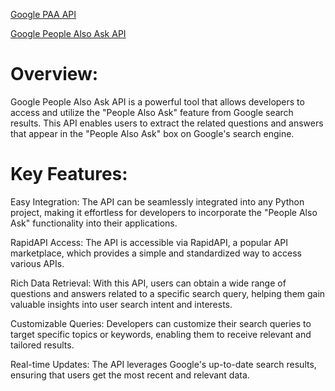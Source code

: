 [Google PAA API]([https://www.google.com](https://rapidapi.com/baguvixdev-CYnN2pvNO/api/google-people-also-ask-api1) "Api Link")

[Google People Also Ask API]([https://www.google.com](https://rapidapi.com/baguvixdev-CYnN2pvNO/api/google-people-also-ask-api1) "API LINK")

# Overview:

Google People Also Ask API is a powerful tool that allows developers to access and utilize the "People Also Ask" feature from Google search results. This API enables users to extract the related questions and answers that appear in the "People Also Ask" box on Google's search engine.

# Key Features:

Easy Integration: The API can be seamlessly integrated into any Python project, making it effortless for developers to incorporate the "People Also Ask" functionality into their applications.

RapidAPI Access: The API is accessible via RapidAPI, a popular API marketplace, which provides a simple and standardized way to access various APIs.

Rich Data Retrieval: With this API, users can obtain a wide range of questions and answers related to a specific search query, helping them gain valuable insights into user search intent and interests.

Customizable Queries: Developers can customize their search queries to target specific topics or keywords, enabling them to receive relevant and tailored results.

Real-time Updates: The API leverages Google's up-to-date search results, ensuring that users get the most recent and relevant data.
